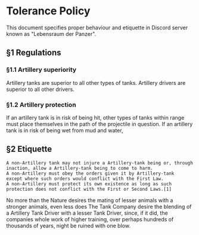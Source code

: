 # Tolerance Policy

This document specifies proper behaviour and etiquette in Discord server known as "Lebensraum der Panzer".

## §1 Regulations

### §1.1 Artillery superiority
Artillery tanks are superior to all other types of tanks. Artillery drivers are superior to all other drivers.

### §1.2 Artillery protection
If an artillery tank is in risk of being hit, other types of tanks within range must place themselves in the path of the projectile in question. If an artillery tank is in risk of being wet from mud and water,


## §2 Etiquette




    A non-Artillery tank may not injure a Artillery-tank being or, through inaction, allow a Artillery-tank being to come to harm.
    A non-Artillery must obey the orders given it by Artillery-tank  except where such orders would conflict with the First Law.
    A non-Artillery must protect its own existence as long as such protection does not conflict with the First or Second Laws.[1]



No more than the Nature desires the mating of lesser animals with a stronger animals, even less does The Tank Company desire the blending of a Artillery Tank Driver with a lesser Tank Driver, since, if it did, the companies whole work of higher training, over perhaps hundreds of thousands of years, night be ruined with one blow.





[//]: # (Fraktur?)
[//]: # (http://unifraktur.sourceforge.net/maguntia.html)

[//]: # (http://unifraktur.sourceforge.net/maguntia.html)






